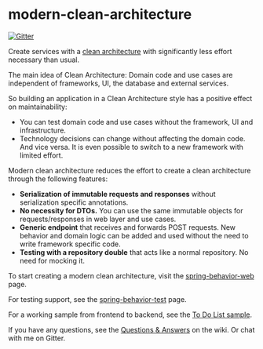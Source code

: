 # modern-clean-architecture
[![Gitter](https://badges.gitter.im/requirementsascode/community.svg)](https://gitter.im/requirementsascode/community?utm_source=badge&utm_medium=badge&utm_campaign=pr-badge)

Create services with a [clean architecture](https://blog.cleancoder.com/uncle-bob/2012/08/13/the-clean-architecture.html) with significantly less effort necessary than usual.

The main idea of Clean Architecture: Domain code and use cases are independent of frameworks, UI, the database and external services.

So building an application in a Clean Architecture style has a positive effect on maintainability:
* You can test domain code and use cases without the framework, UI and infrastructure.
* Technology decisions can change without affecting the domain code. And vice versa. It is even possible to switch to a new framework with limited effort.

Modern clean architecture reduces the effort to create a clean architecture through the following features:
* **Serialization of immutable requests and responses** without serialization specific annotations.
* **No necessity for DTOs.** You can use the same immutable objects for requests/responses in web layer and use cases. 
* **Generic endpoint** that receives and forwards POST requests. New behavior and domain logic can be added and used without the need to write framework specific code.
* **Testing with a repository double** that acts like a normal repository. No need for mocking it.

To start creating a modern clean architecture, visit the [spring-behavior-web](https://github.com/bertilmuth/modern-clean-architecture/tree/main/spring-behavior-web) page.

For testing support, see the [spring-behavior-test](https://github.com/bertilmuth/modern-clean-architecture/tree/main/spring-behavior-test) page.

For a working sample from frontend to backend, see the [To Do List sample](https://github.com/bertilmuth/modern-clean-architecture/tree/main/samples/todolist).

If you have any questions, see the [Questions & Answers](https://github.com/bertilmuth/modern-clean-architecture/wiki/Questions-&-Answers) on the wiki. Or chat with me on Gitter.

